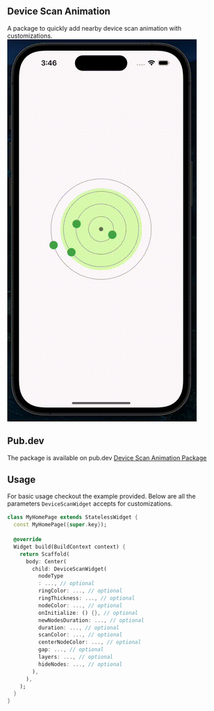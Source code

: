 ## Device Scan Animation

A package to quickly add nearby device scan animation with customizations.
![Device Scan Animation Demo](https://raw.githubusercontent.com/YashMakan/device_scan_animation/main/video/demo.gif)

## Pub.dev

The package is available on pub.dev
[Device Scan Animation Package](https://pub.dev/packages/device_scan_animation)

## Usage

For basic usage checkout the example provided.
Below are all the parameters `DeviceScanWidget` accepts for customizations.

```dart
class MyHomePage extends StatelessWidget {
  const MyHomePage({super.key});

  @override
  Widget build(BuildContext context) {
    return Scaffold(
      body: Center(
        child: DeviceScanWidget(
          nodeType
          : ..., // optional
          ringColor: ..., // optional
          ringThickness: ..., // optional
          nodeColor: ..., // optional
          onInitialize: () {}, // optional
          newNodesDuration: ..., // optional
          duration: ..., // optional
          scanColor: ..., // optional
          centerNodeColor: ..., // optional
          gap: ..., // optional
          layers: ..., // optional
          hideNodes: ..., // optional
        ),
      ),
    );
  }
}

```
